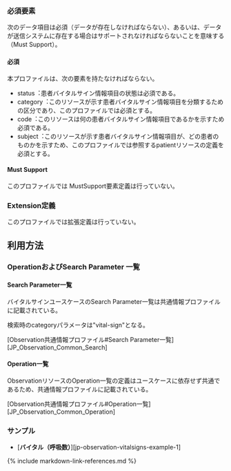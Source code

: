 
### 必須要素

次のデータ項目は必須（データが存在しなければならない）、あるいは、データが送信システムに存在する場合はサポートされなければならないことを意味する（Must Support）。

#### 必須
本プロファイルは、次の要素を持たなければならない。

- status︓患者バイタルサイン情報項目の状態は必須である。
- category︓このリソースが示す患者バイタルサイン情報項目を分類するための区分であり、このプロファイルでは必須とする。
- code︓このリソースは何の患者バイタルサイン情報項目であるかを示すため必須である。
- subject︓このリソースが示す患者バイタルサイン情報項目が、どの患者のものかを示すため、このプロファイルでは参照するpatientリソースの定義を必須とする。

#### Must Support
このプロファイルでは MustSupport要素定義は行っていない。

### Extension定義
このプロファイルでは拡張定義は行っていない。

## 利用方法

### OperationおよびSearch Parameter 一覧

#### Search Parameter一覧

バイタルサインユースケースのSearch Parameter一覧は共通情報プロファイルに記載されている。

検索時のcategoryパラメータは"vital-sign"となる。

[Observation共通情報プロファイル#Search Parameter一覧][JP_Observation_Common_Search]

#### Operation一覧

ObservationリソースのOperation一覧の定義はユースケースに依存せず共通であるため、共通情報プロファイルに記載されている。

[Observation共通情報プロファイル#Operation一覧][JP_Observation_Common_Operation]

### サンプル

* [**バイタル（呼吸数）**][jp-observation-vitalsigns-example-1]

{% include markdown-link-references.md %}